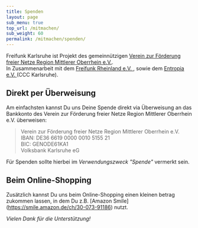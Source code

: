 ```yaml
---
title: Spenden
layout: page
sub_menu: true
top_url: /mitmachen/
sub_weight: 60
permalink: /mitmachen/spenden/
---
```


Freifunk Karlsruhe ist Projekt des gemeinnützigen [Verein zur Förderung freier Netze Region Mittlerer Oberrhein e.V.](https://vzffnrmo.de/).<br>
In Zusammenarbeit mit dem [Freifunk Rheinland e.V.  ](https://freifunk-rheinland.net/), sowie dem [Entropia e.V.  ](https://entropia.de)(CCC Karlsruhe).


## Direkt per Überweisung

Am einfachsten kannst Du uns Deine Spende direkt via Überweisung an das Bankkonto des Verein zur Förderung freier Netze Region Mittlerer Oberrhein e.V. überweisen:

<blockquote>
  Verein zur Förderung freier Netze Region Mittlerer Oberrhein e.V.<br/>
  IBAN: DE36 6619 0000 0010 5155 21<br/>
  BIC: GENODE61KA1<br/>
  Volksbank Karlsruhe eG
</blockquote>

Für Spenden sollte hierbei im *Verwendungszweck "Spende"* vermerkt sein.

## Beim Online-Shopping

Zusätzlich kannst Du uns beim Online-Shopping einen kleinen betrag zukommen lassen, in dem Du z.B. [Amazon Smile] (https://smile.amazon.de/ch/30-073-91186) nutzt.


*Vielen Dank für die Unterstützung!*
